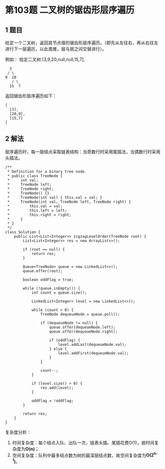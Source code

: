 # 第103题 二叉树的锯齿形层序遍历

## 1 题目

给定一个二叉树，返回其节点值的锯齿形层序遍历。（即先从左往右，再从右往左进行下一层遍历，以此类推，层与层之间交替进行）。

例如：
给定二叉树 [3,9,20,null,null,15,7],

      3
     / \
    9  20
       / \
      15  7

 返回锯齿形层序遍历如下：

```
[
  [3],
  [20,9],
  [15,7]
]
```

## 2 解法

层序遍历时，每一层结点采取链表结构：当奇数行时采用尾插法，当偶数行时采用头插法。

```
/**
 * Definition for a binary tree node.
 * public class TreeNode {
 *     int val;
 *     TreeNode left;
 *     TreeNode right;
 *     TreeNode() {}
 *     TreeNode(int val) { this.val = val; }
 *     TreeNode(int val, TreeNode left, TreeNode right) {
 *         this.val = val;
 *         this.left = left;
 *         this.right = right;
 *     }
 * }
 */
class Solution {
    public List<List<Integer>> zigzagLevelOrder(TreeNode root) {
        List<List<Integer>> res = new ArrayList<>();

        if (root == null) {
            return res;
        }

        Queue<TreeNode> queue = new LinkedList<>();
        queue.offer(root);

        boolean oddFlag = true;

        while (!queue.isEmpty()) {
            int count = queue.size();

            LinkedList<Integer> level = new LinkedList<>();

            while (count > 0) {
                TreeNode dequeueNode = queue.poll();

                if (dequeueNode != null) {
                    queue.offer(dequeueNode.left);
                    queue.offer(dequeueNode.right);

                    if (oddFlag) {
                        level.addLast(dequeueNode.val);
                    } else {
                        level.addFirst(dequeueNode.val);
                    }
                }

                count--;
            }

            if (level.size() > 0) {
                res.add(level);
            }

            oddFlag = !oddFlag;
        }

        return res;
    }
}
```

复杂度分析：

1. 时间复杂度：每个结点入队、出队一次，链表头插、尾插花费O(1)，故时间复杂度为**O(n)**；
2. 空间复杂度：队列中最多结点数为树的最深层结点数，故空间复杂度为**O(2<sup>h-1</sup>)**。


